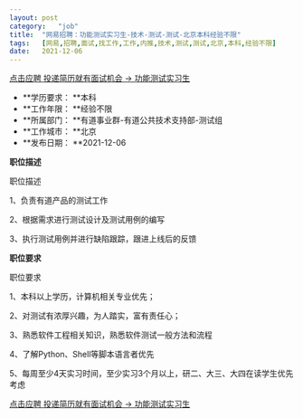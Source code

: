 ```yaml
---
layout:	post
category:	"job"
title:	"网易招聘：功能测试实习生-技术-测试-测试-北京本科经验不限"
tags:	[网易,招聘,面试,找工作,工作,内推,技术,测试,测试,北京,本科,经验不限]
date:	2021-12-06
---
```


[点击应聘 投递简历就有面试机会 ->  功能测试实习生](http://mobile.bole.netease.com/bole/boleDetail?id=29487&employeeId=346f03c3cda5f04c&key=all)



- **学历要求： **本科
- **工作年限： **经验不限
- **所属部门： **有道事业群-有道公共技术支持部-测试组
- **工作城市： **北京
- **发布日期： **2021-12-06



**职位描述**

职位描述



1、负责有道产品的测试工作 



2、根据需求进行测试设计及测试用例的编写 



3、执行测试用例并进行缺陷跟踪，跟进上线后的反馈





**职位要求**

职位要求



1、本科以上学历，计算机相关专业优先； 



2、对测试有浓厚兴趣，为人踏实，富有责任心； 



3、熟悉软件工程相关知识，熟悉软件测试一般方法和流程 



4、了解Python、Shell等脚本语言者优先 



5、每周至少4天实习时间，至少实习3个月以上，研二、大三、大四在读学生优先考虑



[点击应聘 投递简历就有面试机会 ->  功能测试实习生](http://mobile.bole.netease.com/bole/boleDetail?id=29487&employeeId=346f03c3cda5f04c&key=all)